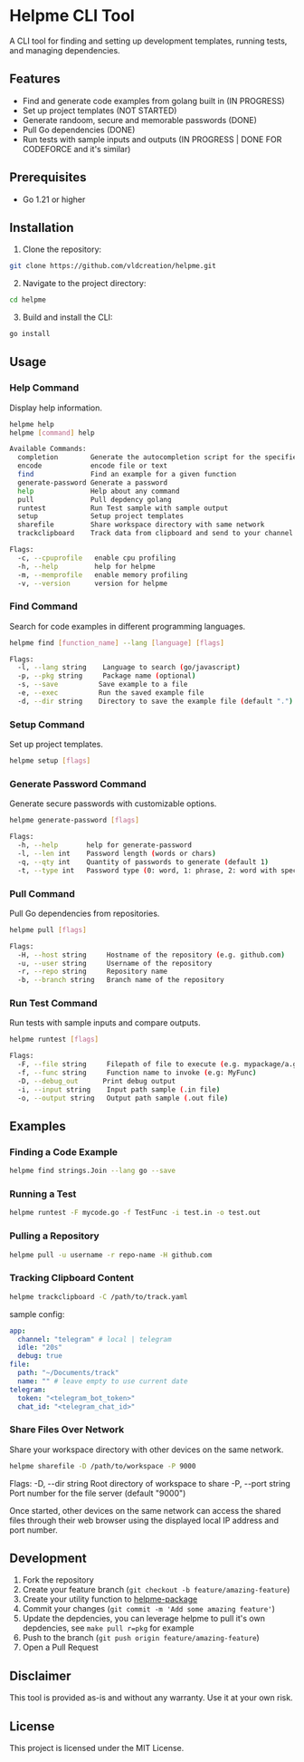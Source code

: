 # Helpme CLI Tool

A CLI tool for finding and setting up development templates, running tests, and managing dependencies.

## Features

- Find and generate code examples from golang built in (IN PROGRESS)
- Set up project templates (NOT STARTED)
- Generate randoom, secure and memorable passwords (DONE)
- Pull Go dependencies (DONE)
- Run tests with sample inputs and outputs (IN PROGRESS | DONE FOR CODEFORCE and it's similar)

## Prerequisites
- Go 1.21 or higher

## Installation
1. Clone the repository:
```bash
git clone https://github.com/vldcreation/helpme.git
```

2. Navigate to the project directory:
```bash
cd helpme
```

3. Build and install the CLI:
```bash
go install
```

## Usage
### Help Command
Display help information.
```bash
helpme help
helpme [command] help

Available Commands:
  completion        Generate the autocompletion script for the specified shell
  encode            encode file or text
  find              Find an example for a given function
  generate-password Generate a password
  help              Help about any command
  pull              Pull depdency golang
  runtest           Run Test sample with sample output
  setup             Setup project templates
  sharefile         Share workspace directory with same network
  trackclipboard    Track data from clipboard and send to your channel

Flags:
  -c, --cpuprofile   enable cpu profiling
  -h, --help         help for helpme
  -m, --memprofile   enable memory profiling
  -v, --version      version for helpme
```


### Find Command
Search for code examples in different programming languages.

```bash
helpme find [function_name] --lang [language] [flags]

Flags:
  -l, --lang string    Language to search (go/javascript)
  -p, --pkg string     Package name (optional)
  -s, --save          Save example to a file
  -e, --exec          Run the saved example file
  -d, --dir string    Directory to save the example file (default ".")
```

### Setup Command
Set up project templates.

```bash
helpme setup [flags]
```

### Generate Password Command
Generate secure passwords with customizable options.

```bash
helpme generate-password [flags]

Flags:
  -h, --help       help for generate-password
  -l, --len int    Password length (words or chars)
  -q, --qty int    Quantity of passwords to generate (default 1)
  -t, --type int   Password type (0: word, 1: phrase, 2: word with special, 3: phrase with special, 4: secure)
```

### Pull Command
Pull Go dependencies from repositories.

```bash
helpme pull [flags]

Flags:
  -H, --host string     Hostname of the repository (e.g. github.com)
  -u, --user string     Username of the repository
  -r, --repo string     Repository name
  -b, --branch string   Branch name of the repository
```

### Run Test Command
Run tests with sample inputs and compare outputs.

```bash
helpme runtest [flags]

Flags:
  -F, --file string     Filepath of file to execute (e.g. mypackage/a.go)
  -f, --func string     Function name to invoke (e.g: MyFunc)
  -D, --debug_out      Print debug output
  -i, --input string    Input path sample (.in file)
  -o, --output string   Output path sample (.out file)
```

## Examples

### Finding a Code Example
```bash
helpme find strings.Join --lang go --save
```

### Running a Test
```bash
helpme runtest -F mycode.go -f TestFunc -i test.in -o test.out
```

### Pulling a Repository
```bash
helpme pull -u username -r repo-name -H github.com
```

### Tracking Clipboard Content
```bash
helpme trackclipboard -C /path/to/track.yaml
```
sample config:
```yaml
app:
  channel: "telegram" # local | telegram
  idle: "20s"
  debug: true
file:
  path: "~/Documents/track"
  name: "" # leave empty to use current date
telegram:
  token: "<telegram_bot_token>"
  chat_id: "<telegram_chat_id>"
```

### Share Files Over Network
Share your workspace directory with other devices on the same network.

```bash
helpme sharefile -D /path/to/workspace -P 9000
```

Flags:
  -D, --dir string   Root directory of workspace to share
  -P, --port string  Port number for the file server (default "9000")

Once started, other devices on the same network can access the shared files through their web browser using the displayed local IP address and port number.

## Development

1. Fork the repository
2. Create your feature branch (`git checkout -b feature/amazing-feature`)
3. Create your utility function to [helpme-package](https://github.com/vldcreation/helpme-package)
3. Commit your changes (`git commit -m 'Add some amazing feature'`)
4. Update the depdencies, you can leverage helpme to pull it's own depdencies, see ```make pull r=pkg``` for example
5. Push to the branch (`git push origin feature/amazing-feature`)
6. Open a Pull Request

## Disclaimer
This tool is provided as-is and without any warranty. Use it at your own risk.

## License

This project is licensed under the MIT License.